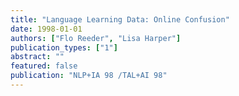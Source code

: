 ```yaml
---
title: "Language Learning Data: Online Confusion"
date: 1998-01-01
authors: ["Flo Reeder", "Lisa Harper"]
publication_types: ["1"]
abstract: ""
featured: false
publication: "NLP+IA 98 /TAL+AI 98"
---
```

